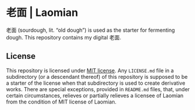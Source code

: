 # 老面 | Laomian

老面 (sourdough, lit. “old dough”) is used as the starter for fermenting dough. This repository contains my digital 老面.


## License

This repository is licensed under [MIT license](LICENSE.md). Any `LICENSE.md` file in a subdirectory (or a descendant thereof) of this repository is supposed to be a starter of the license when that subdirectory is used to create derivative works. There are special exceptions, provided in `README.md` files, that, under certain circumstances, relieves or partially relieves a licensee of Laomian from the condition of MIT license of Laomian.
